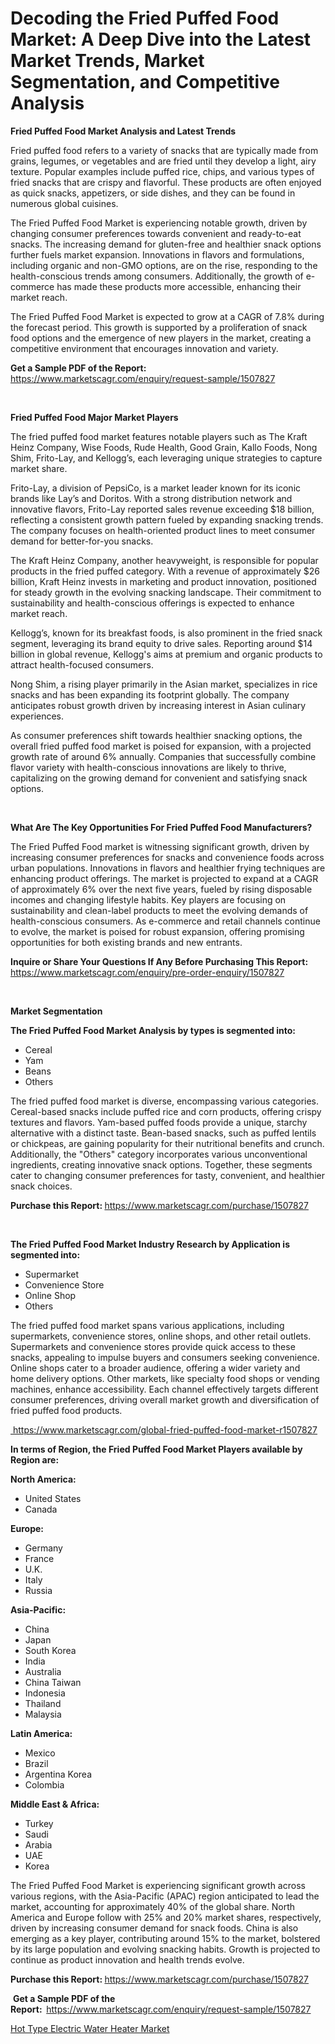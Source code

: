 <p><h1>Decoding the Fried Puffed Food Market: A Deep Dive into the Latest Market Trends, Market Segmentation, and Competitive Analysis</h1></p><p><strong>Fried Puffed Food Market Analysis and Latest Trends</strong></p>
<p><p>Fried puffed food refers to a variety of snacks that are typically made from grains, legumes, or vegetables and are fried until they develop a light, airy texture. Popular examples include puffed rice, chips, and various types of fried snacks that are crispy and flavorful. These products are often enjoyed as quick snacks, appetizers, or side dishes, and they can be found in numerous global cuisines.</p><p>The Fried Puffed Food Market is experiencing notable growth, driven by changing consumer preferences towards convenient and ready-to-eat snacks. The increasing demand for gluten-free and healthier snack options further fuels market expansion. Innovations in flavors and formulations, including organic and non-GMO options, are on the rise, responding to the health-conscious trends among consumers. Additionally, the growth of e-commerce has made these products more accessible, enhancing their market reach.</p><p>The Fried Puffed Food Market is expected to grow at a CAGR of 7.8% during the forecast period. This growth is supported by a proliferation of snack food options and the emergence of new players in the market, creating a competitive environment that encourages innovation and variety.</p></p>
<p><strong>Get a Sample PDF of the Report:&nbsp;</strong> <a href="https://www.marketscagr.com/enquiry/request-sample/1507827?utm_campaign=2882&utm_medium=2&utm_source=Github&utm_content=ia&utm_term=23032025&utm_id=fried-puffed-food">https://www.marketscagr.com/enquiry/request-sample/1507827</a></p>
<p>&nbsp;</p>
<p><strong>Fried Puffed Food Major Market Players</strong></p>
<p><p>The fried puffed food market features notable players such as The Kraft Heinz Company, Wise Foods, Rude Health, Good Grain, Kallo Foods, Nong Shim, Frito-Lay, and Kellogg’s, each leveraging unique strategies to capture market share.</p><p>Frito-Lay, a division of PepsiCo, is a market leader known for its iconic brands like Lay’s and Doritos. With a strong distribution network and innovative flavors, Frito-Lay reported sales revenue exceeding $18 billion, reflecting a consistent growth pattern fueled by expanding snacking trends. The company focuses on health-oriented product lines to meet consumer demand for better-for-you snacks.</p><p>The Kraft Heinz Company, another heavyweight, is responsible for popular products in the fried puffed category. With a revenue of approximately $26 billion, Kraft Heinz invests in marketing and product innovation, positioned for steady growth in the evolving snacking landscape. Their commitment to sustainability and health-conscious offerings is expected to enhance market reach.</p><p>Kellogg’s, known for its breakfast foods, is also prominent in the fried snack segment, leveraging its brand equity to drive sales. Reporting around $14 billion in global revenue, Kellogg's aims at premium and organic products to attract health-focused consumers.</p><p>Nong Shim, a rising player primarily in the Asian market, specializes in rice snacks and has been expanding its footprint globally. The company anticipates robust growth driven by increasing interest in Asian culinary experiences.</p><p>As consumer preferences shift towards healthier snacking options, the overall fried puffed food market is poised for expansion, with a projected growth rate of around 6% annually. Companies that successfully combine flavor variety with health-conscious innovations are likely to thrive, capitalizing on the growing demand for convenient and satisfying snack options.</p></p>
<p>&nbsp;</p>
<p><strong>What Are The Key Opportunities For Fried Puffed Food Manufacturers?</strong></p>
<p><p>The Fried Puffed Food market is witnessing significant growth, driven by increasing consumer preferences for snacks and convenience foods across urban populations. Innovations in flavors and healthier frying techniques are enhancing product offerings. The market is projected to expand at a CAGR of approximately 6% over the next five years, fueled by rising disposable incomes and changing lifestyle habits. Key players are focusing on sustainability and clean-label products to meet the evolving demands of health-conscious consumers. As e-commerce and retail channels continue to evolve, the market is poised for robust expansion, offering promising opportunities for both existing brands and new entrants.</p></p>
<p><strong>Inquire or Share Your Questions If Any Before Purchasing This Report:</strong> <a href="https://www.marketscagr.com/enquiry/pre-order-enquiry/1507827?utm_campaign=2882&utm_medium=2&utm_source=Github&utm_content=ia&utm_term=23032025&utm_id=fried-puffed-food">https://www.marketscagr.com/enquiry/pre-order-enquiry/1507827</a></p>
<p>&nbsp;</p>
<p><strong>Market Segmentation</strong></p>
<p><strong>The Fried Puffed Food Market Analysis by types is segmented into:</strong></p>
<p><ul><li>Cereal</li><li>Yam</li><li>Beans</li><li>Others</li></ul></p>
<p><p>The fried puffed food market is diverse, encompassing various categories. Cereal-based snacks include puffed rice and corn products, offering crispy textures and flavors. Yam-based puffed foods provide a unique, starchy alternative with a distinct taste. Bean-based snacks, such as puffed lentils or chickpeas, are gaining popularity for their nutritional benefits and crunch. Additionally, the "Others" category incorporates various unconventional ingredients, creating innovative snack options. Together, these segments cater to changing consumer preferences for tasty, convenient, and healthier snack choices.</p></p>
<p><strong>Purchase this Report:&nbsp;</strong><a href="https://www.marketscagr.com/purchase/1507827?utm_campaign=2882&utm_medium=2&utm_source=Github&utm_content=ia&utm_term=23032025&utm_id=fried-puffed-food">https://www.marketscagr.com/purchase/1507827</a></p>
<p>&nbsp;</p>
<p><strong>The Fried Puffed Food Market Industry Research by Application is segmented into:</strong></p>
<p><ul><li>Supermarket</li><li>Convenience Store</li><li>Online Shop</li><li>Others</li></ul></p>
<p><p>The fried puffed food market spans various applications, including supermarkets, convenience stores, online shops, and other retail outlets. Supermarkets and convenience stores provide quick access to these snacks, appealing to impulse buyers and consumers seeking convenience. Online shops cater to a broader audience, offering a wider variety and home delivery options. Other markets, like specialty food shops or vending machines, enhance accessibility. Each channel effectively targets different consumer preferences, driving overall market growth and diversification of fried puffed food products.</p></p>
<p><a href="https://www.marketscagr.com/global-fried-puffed-food-market-r1507827?utm_campaign=2882&utm_medium=2&utm_source=Github&utm_content=ia&utm_term=23032025&utm_id=fried-puffed-food">&nbsp;https://www.marketscagr.com/global-fried-puffed-food-market-r1507827</a></p>
<p><strong>In terms of Region, the Fried Puffed Food Market Players available by Region are:</strong></p>
<p>
    <p> <strong> North America: </strong>
        <ul>
            <li>United States</li>
            <li>Canada</li>
        </ul>
        </p> 
    <p> <strong> Europe: </strong>
        <ul>
            <li>Germany</li>
            <li>France</li>
            <li>U.K.</li>
            <li>Italy</li>
            <li>Russia</li>
        </ul>
        </p> 
    <p> <strong> Asia-Pacific: </strong>
        <ul>
            <li>China</li>
            <li>Japan</li>
            <li>South Korea</li>
            <li>India</li>
            <li>Australia</li>
            <li>China Taiwan</li>
            <li>Indonesia</li>
            <li>Thailand</li>
            <li>Malaysia</li>
        </ul>
        </p> 
    <p> <strong> Latin America: </strong>
        <ul>
            <li>Mexico</li>
            <li>Brazil</li>
            <li>Argentina Korea</li>
            <li>Colombia</li>
        </ul>
        </p> 
    <p> <strong> Middle East & Africa: </strong>
        <ul>
            <li>Turkey</li>
            <li>Saudi</li>
            <li>Arabia</li>
            <li>UAE</li>
            <li>Korea</li>
        </ul>
    </p>
    </p>
<p><p>The Fried Puffed Food Market is experiencing significant growth across various regions, with the Asia-Pacific (APAC) region anticipated to lead the market, accounting for approximately 40% of the global share. North America and Europe follow with 25% and 20% market shares, respectively, driven by increasing consumer demand for snack foods. China is also emerging as a key player, contributing around 15% to the market, bolstered by its large population and evolving snacking habits. Growth is projected to continue as product innovation and health trends evolve.</p></p>
<p><strong>Purchase this Report: </strong><a href="https://www.marketscagr.com/purchase/1507827?utm_campaign=2882&utm_medium=2&utm_source=Github&utm_content=ia&utm_term=23032025&utm_id=fried-puffed-food">https://www.marketscagr.com/purchase/1507827</a></p>
<p>&nbsp;<strong>Get a Sample PDF of the Report:&nbsp;&nbsp;</strong><a href="https://www.marketscagr.com/enquiry/request-sample/1507827?utm_campaign=2882&utm_medium=2&utm_source=Github&utm_content=ia&utm_term=23032025&utm_id=fried-puffed-food">https://www.marketscagr.com/enquiry/request-sample/1507827</a></p>
<p><strong></strong></p>
<p><p><a href="https://github.com/zitanebeibit9/Market-Research-Report-List-1/blob/main/hot-type-electric-water-heater-market.md?utm_campaign=2882&utm_medium=2&utm_source=Github&utm_content=ia&utm_term=23032025&utm_id=fried-puffed-food">Hot Type Electric Water Heater Market</a></p></p>
